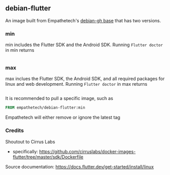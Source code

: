 ## debian-flutter

An image built from Empathetech's [debian-gh base](../debian-gh/Dockerfile) that has two versions.

### min
min includes the Flutter SDK and the Android SDK. Running `Flutter doctor` in min returns

```bash
```

### max
max inclues the Flutter SDK, the Android SDK, and all required packages for linux and web development. Running `Flutter doctor` in max returns

```bash
```

It is recommended to pull a specific image, such as

```Dockerfile
FROM empathetech/debian-flutter:min
```

Empathetech will either remove or ignore the latest tag

### Credits

Shoutout to Cirrus Labs
* specifically: https://github.com/cirruslabs/docker-images-flutter/tree/master/sdk/Dockerfile

Source documentation: https://docs.flutter.dev/get-started/install/linux